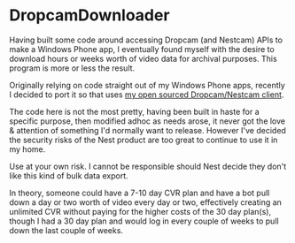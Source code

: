 # DropcamDownloader

Having built some code around accessing Dropcam (and Nestcam) APIs to make a Windows Phone app, I eventually found myself with the desire to download hours or weeks worth of video data for archival purposes. This program is more or less the result.

Originally relying on code straight out of my Windows Phone apps, recently I decided to port it so that uses [my open sourced Dropcam/Nestcam client](https://github.com/BrendanGrant/BUDCC.DropcamClient).

The code here is not the most pretty, having been built in haste for a specific purpose, then modified adhoc as needs arose, it never got the love & attention of something I'd normally want to release. However I've decided the security risks of the Nest product are too great to continue to use it in my home.

Use at your own risk. I cannot be responsible should Nest decide they don't like this kind of bulk data export.

In theory, someone could have a 7-10 day CVR plan and have a bot pull down a day or two worth of video every day or two, effectively creating an unlimited CVR without paying for the higher costs of the 30 day plan(s), though I had a 30 day plan and would log in every couple of weeks to pull down the last couple of weeks.
